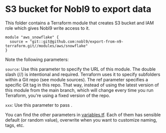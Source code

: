# S3 bucket for Nobl9 to export data

This folder contains a Terraform module that creates S3 bucket and IAM role which gives Nobl9 write access to it.

```hcl
module "aws_snowflake" {
  source = "git::git@github.com:nobl9/export-from-n9-terraform.git//modules/aws/snowflake"
}
```

Note the following parameters:

`source`: Use this parameter to specify the URL of this module. The double slash (//) is intentional and required.
Terraform uses it to specify subfolders within a Git repo (see module sources). The ref parameter specifies a specific
Git tag in this repo. That way, instead of using the latest version of this module from the main branch, which will
change every time you run Terraform, you're using a fixed version of the repo.

`xxx`: Use this parameter to pass .

You can find the other parameters in [variables.tf](./variables.tf). Each of them has sensible default (or random value),
overwrite when you want to customize naming, tags, etc.

<!-- Note the **all outputs** from [outputs.tf](./outputs.tf) has to be passed to [Nobl9 application](http://app.nobl9.com/) during
creation of export integration to provide access. -->
